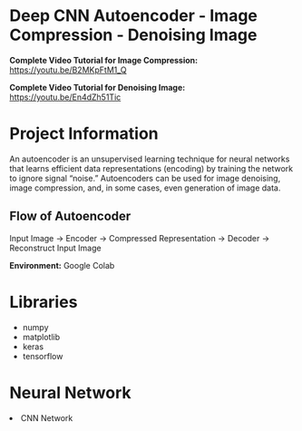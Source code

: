 # Deep CNN Autoencoder - Image Compression - Denoising Image

**Complete Video Tutorial for Image Compression:** https://youtu.be/B2MKpFtM1_Q

**Complete Video Tutorial for Denoising Image:** https://youtu.be/En4dZh51Tic

# Project Information

An autoencoder is an unsupervised learning technique for neural networks that learns efficient data representations (encoding) by training the network to ignore signal “noise.” Autoencoders can be used for image denoising, image compression, and, in some cases, even generation of image data.

## Flow of Autoencoder

Input Image -> Encoder -> Compressed Representation -> Decoder -> Reconstruct Input Image



**Environment:** Google Colab

# Libraries

- numpy
- matplotlib
- keras
- tensorflow

# Neural Network

<li>CNN Network